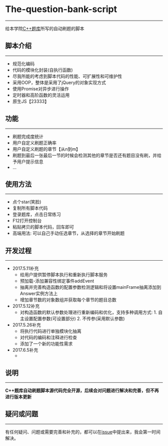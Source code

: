 # The-question-bank-script

---

给本学院[C++题库](http://172.22.118.25/ctas)所写的自动刷题的脚本



## 脚本介绍

---

- 规范化编码
- 代码的模块化封装(自执行函数)
- 尽我所能的考虑到脚本代码的性能、可扩展性和可维护性
- 采用OOP，整体是采用了jQuery的对象实现方式
- 使用Promise对异步进行操作
- 定时器和高阶函数的灵活运用
- 原生JS【23333】



## 功能

---

- 刷题完成度统计
- 用户自定义刷题正确率
- 用户自定义刷题的章节【从n到m】
- 刷题到最后一张最后一节的时候会检测其他的章节是否还有题目没有刷，并给予用户提示信息
- ...



## 使用方法

---

- 点个star(笑脸)
- 复制所有脚本代码
- 登录题库，点击日常练习
- F12打开控制台
- 粘贴拷贝的脚本代码，回车即可
- 高端用法: 可以自己手动任选章节，从选择的章节开始刷题



## 开发过程

---

- 2017.5.11补充
  - 给用户提供暂停脚本执行和重新执行脚本服务
  - 预加载-添加兼容性绑定事件addEvent
  - 抽离并完善构造函数的配置参数检测逻辑和将设置mainFrame抽离添加到Answer实例方法上
  - 增加章节数的对象数组并获取每个章节的题目总数
- 2017.5.12补充
  - 对构造函数的默认参数处理进行重新编码和优化，支持多种调用方式: 1. 自主设置配置参数(可设置部分) 2. 不传参(采用默认参数)
- 2017.5.26补充
  - 将执行代码进行单独模块化抽离
  - 对代码的编码和注释进行检查
  - 添加了一个新的功能性需求
- 2017.6.5补充
  - ​



## 说明

---

**C++题库自动刷题脚本源代码完全开源，后续会对问题进行解决和完善，但不再进行版本更新**



## 疑问或问题

---

有任何疑问、问题或需要完善和补充的，都可以在[issue](https://github.com/wupengju/The-question-bank-script/issues)中提出来，我会第一时间解决。